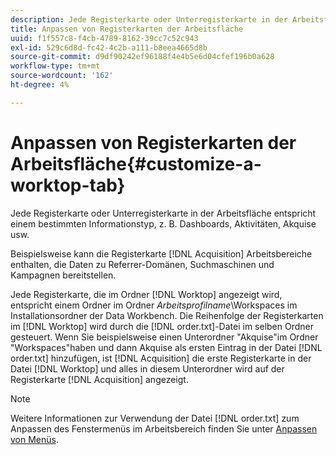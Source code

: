 ```yaml
---
description: Jede Registerkarte oder Unterregisterkarte in der Arbeitsfläche entspricht einem bestimmten Informationstyp, z. B. Dashboards, Aktivitäten, Akquise usw.
title: Anpassen von Registerkarten der Arbeitsfläche
uuid: f1f557c8-f4cb-4789-8162-39cc7c52c943
exl-id: 529c6d8d-fc42-4c2b-a111-b8eea4665d8b
source-git-commit: d9df90242ef96188f4e4b5e6d04cfef196b0a628
workflow-type: tm+mt
source-wordcount: '162'
ht-degree: 4%

---
```


# Anpassen von Registerkarten der Arbeitsfläche{#customize-a-worktop-tab}

Jede Registerkarte oder Unterregisterkarte in der Arbeitsfläche entspricht einem bestimmten Informationstyp, z. B. Dashboards, Aktivitäten, Akquise usw.

Beispielsweise kann die Registerkarte [!DNL Acquisition] Arbeitsbereiche enthalten, die Daten zu Referrer-Domänen, Suchmaschinen und Kampagnen bereitstellen.

Jede Registerkarte, die im Ordner [!DNL Worktop] angezeigt wird, entspricht einem Ordner im Ordner *Arbeitsprofilname*\Workspaces im Installationsordner der Data Workbench. Die Reihenfolge der Registerkarten im [!DNL Worktop] wird durch die [!DNL order.txt]-Datei im selben Ordner gesteuert. Wenn Sie beispielsweise einen Unterordner &quot;Akquise&quot;im Ordner &quot;Workspaces&quot;haben und dann Akquise als ersten Eintrag in der Datei [!DNL order.txt] hinzufügen, ist [!DNL Acquisition] die erste Registerkarte in der Datei [!DNL Worktop] und alles in diesem Unterordner wird auf der Registerkarte [!DNL Acquisition] angezeigt.

>[!NOTE]
>
>Weitere Informationen zur Verwendung der Datei [!DNL order.txt] zum Anpassen des Fenstermenüs im Arbeitsbereich finden Sie unter [Anpassen von Menüs](../../../../home/c-get-started/c-intf-anlys-ftrs/c-ctm-menus/c-ctm-menus.md#concept-93d4c09cb7f34cd293b7b64fba1cf894).
